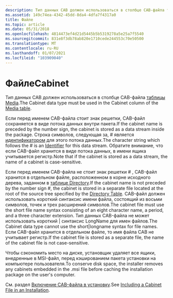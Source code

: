 ```yaml
---
description: Тип данных CAB должен использоваться в столбце CAB-файла таблицы Media.
ms.assetid: 149c74ea-4342-45dd-8da4-4dfa7f4317a0
title: Файле
ms.topic: article
ms.date: 05/31/2018
ms.openlocfilehash: 4814473ef4d21d5445b5b5319278a5e25a7f5540
ms.sourcegitcommit: 831e8f3db78ab820e1710cede244553c70e50500
ms.translationtype: MT
ms.contentlocale: ru-RU
ms.lasthandoff: 01/07/2021
ms.locfileid: "103909040"
---
```

# <a name="cabinet"></a><span data-ttu-id="d302e-103">Файле</span><span class="sxs-lookup"><span data-stu-id="d302e-103">Cabinet</span></span>

<span data-ttu-id="d302e-104">Тип данных CAB должен использоваться в столбце CAB-файла [таблицы Media](media-table.md).</span><span class="sxs-lookup"><span data-stu-id="d302e-104">The Cabinet data type must be used in the Cabinet column of the [Media table](media-table.md).</span></span>

<span data-ttu-id="d302e-105">Если перед именем CAB-файла стоит знак решетки, CAB-файл сохраняется в виде потока данных внутри пакета.</span><span class="sxs-lookup"><span data-stu-id="d302e-105">If the cabinet name is preceded by the number sign, the cabinet is stored as a data stream inside the package.</span></span> <span data-ttu-id="d302e-106">Строка символов, следующая за, \# является [идентификатором](identifier.md) для этого потока данных.</span><span class="sxs-lookup"><span data-stu-id="d302e-106">The character string which follows the \# is an [Identifier](identifier.md) for this data stream.</span></span> <span data-ttu-id="d302e-107">Обратите внимание, что если CAB-файл хранится в виде потока данных, в имени ящика учитывается регистр.</span><span class="sxs-lookup"><span data-stu-id="d302e-107">Note that if the cabinet is stored as a data stream, the name of a cabinet is case-sensitive.</span></span>

<span data-ttu-id="d302e-108">Если перед именем CAB-файла не стоит знак решетки \# , CAB-файл хранится в отдельном файле, расположенном в корне исходного дерева, заданном в [таблице Directory](directory-table.md).</span><span class="sxs-lookup"><span data-stu-id="d302e-108">If the cabinet name is not preceded by the number sign \#, the cabinet is stored in a separate file located at the root of the source tree specified by the [Directory Table](directory-table.md).</span></span> <span data-ttu-id="d302e-109">CAB-файл должен использовать короткий синтаксис имени файла, состоящий из восьми символов, точек и трех расширений символов.</span><span class="sxs-lookup"><span data-stu-id="d302e-109">The cabinet file must use the short file name syntax consisting of an eight character name, a period, and a three character extension.</span></span> <span data-ttu-id="d302e-110">Тип данных CAB-файла не может использовать короткий \| синтаксис LongName для имен файлов.</span><span class="sxs-lookup"><span data-stu-id="d302e-110">The Cabinet data type cannot use the short\|longname syntax for file names.</span></span> <span data-ttu-id="d302e-111">Если CAB-файл хранится в отдельном файле, то имя файла CAB не учитывает регистр.</span><span class="sxs-lookup"><span data-stu-id="d302e-111">If the cabinet file is stored as a separate file, the name of the cabinet file is not case-sensitive.</span></span>

<span data-ttu-id="d302e-112">Чтобы сэкономить место на диске, установщик удаляет все ящики, внедренные в MSI-файл, перед кэшированием пакета установки на компьютере пользователя.</span><span class="sxs-lookup"><span data-stu-id="d302e-112">To conserve disk space, the installer removes any cabinets embedded in the .msi file before caching the installation package on the user's computer.</span></span>

<span data-ttu-id="d302e-113">См. раздел [Включение CAB-файла в установку](including-a-cabinet-file-in-an-installation.md).</span><span class="sxs-lookup"><span data-stu-id="d302e-113">See [Including a Cabinet File in an Installation](including-a-cabinet-file-in-an-installation.md).</span></span>

 

 



